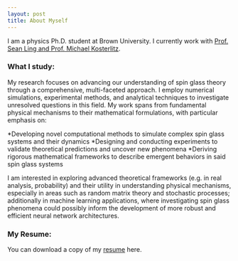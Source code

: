 ```yaml
---
layout: post
title: About Myself
---
```


I am a physics Ph.D. student at Brown University. I currently work with <a href="https://sites.brown.edu/ling-lab/">Prof. Sean Ling and Prof. Michael Kosterlitz</a>.
### What I study:
My research focuses on advancing our understanding of spin glass theory through a comprehensive, multi-faceted approach. I employ numerical simulations, experimental methods, and analytical techniques to investigate unresolved questions in this field. My work spans from fundamental physical mechanisms to their mathematical formulations, with particular emphasis on:

*Developing novel computational methods to simulate complex spin glass systems and their dynamics
*Designing and conducting experiments to validate theoretical predictions and uncover new phenomena
*Deriving rigorous mathematical frameworks to describe emergent behaviors in said spin glass systems

I am interested in exploring advanced theoretical frameworks (e.g. in real analysis, probability) and their utility in understanding physical mechanisms, especially in areas such as random matrix theory and stochastic processes; additionally in machine learning applications, where investigating spin glass phenomena could possibly inform the development of more robust and efficient neural network architectures.

### My Resume:
You can download a copy of my <a href="./Resume_2024.pdf"> resume</a> here.
